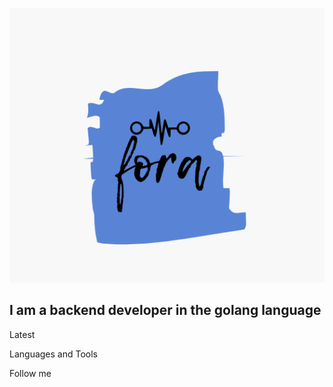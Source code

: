  [![Header](https://github.com/farit82/farit82/blob/main/assest/icon.png) ](https://t.me/fora8284)
 
## I am a backend developer in the golang language ##
 
Latest
 
 Languages and Tools
 
 Follow me